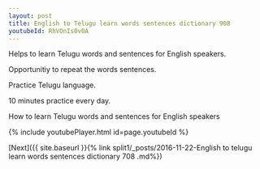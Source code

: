 ```yaml
---
layout: post
title: English to Telugu learn words sentences dictionary 908 
youtubeId: RhVOnIs0v0A
---
```

 
 
Helps to learn Telugu words and sentences for English speakers.

Opportunitiy to repeat the words sentences. 

Practice Telugu language. 
 
10 minutes practice every day. 
 
How to learn Telugu words and sentences for English speakers 
 
{% include youtubePlayer.html id=page.youtubeId %}
 
 
[Next]({{ site.baseurl }}{% link  split1/_posts/2016-11-22-English to telugu learn words sentences dictionary 708 .md%})
 
